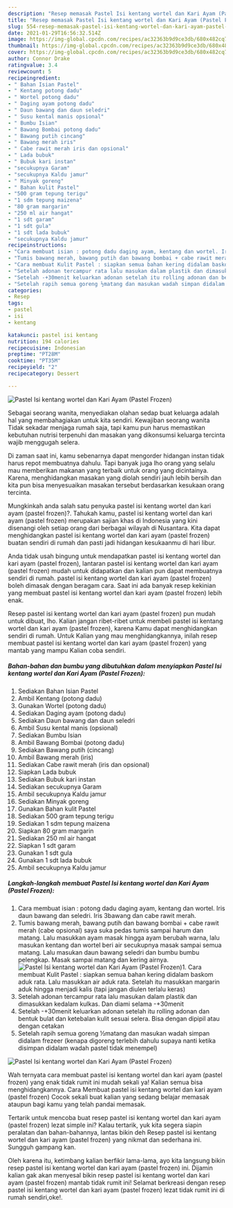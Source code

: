 ```yaml
---
description: "Resep memasak Pastel Isi kentang wortel dan Kari Ayam (Pastel Frozen) yang enak dan Mudah Dibuat"
title: "Resep memasak Pastel Isi kentang wortel dan Kari Ayam (Pastel Frozen) yang enak dan Mudah Dibuat"
slug: 554-resep-memasak-pastel-isi-kentang-wortel-dan-kari-ayam-pastel-frozen-yang-enak-dan-mudah-dibuat
date: 2021-01-29T16:56:32.514Z
image: https://img-global.cpcdn.com/recipes/ac32363b9d9ce3db/680x482cq70/pastel-isi-kentang-wortel-dan-kari-ayam-pastel-frozen-foto-resep-utama.jpg
thumbnail: https://img-global.cpcdn.com/recipes/ac32363b9d9ce3db/680x482cq70/pastel-isi-kentang-wortel-dan-kari-ayam-pastel-frozen-foto-resep-utama.jpg
cover: https://img-global.cpcdn.com/recipes/ac32363b9d9ce3db/680x482cq70/pastel-isi-kentang-wortel-dan-kari-ayam-pastel-frozen-foto-resep-utama.jpg
author: Connor Drake
ratingvalue: 3.4
reviewcount: 5
recipeingredient:
- " Bahan Isian Pastel"
- " Kentang potong dadu"
- " Wortel potong dadu"
- " Daging ayam potong dadu"
- " Daun bawang dan daun seledri"
- " Susu kental manis opsional"
- " Bumbu Isian"
- " Bawang Bombai potong dadu"
- " Bawang putih cincang"
- " Bawang merah iris"
- " Cabe rawit merah iris dan opsional"
- " Lada bubuk"
- " Bubuk kari instan"
- "secukupnya Garam"
- "secukupnya Kaldu jamur"
- " Minyak goreng"
- " Bahan kulit Pastel"
- "500 gram tepung terigu"
- "1 sdm tepung maizena"
- "80 gram margarin"
- "250 ml air hangat"
- "1 sdt garam"
- "1 sdt gula"
- "1 sdt lada bubuk"
- "secukupnya Kaldu jamur"
recipeinstructions:
- "Cara membuat isian : potong dadu daging ayam, kentang dan wortel. Iris daun bawang dan seledri. Iris 3bawang dan cabe rawit merah."
- "Tumis bawang merah, bawang putih dan bawang bombai + cabe rawit merah (cabe opsional) saya suka pedas tumis sampai harum dan matang. Lalu masukkan ayam masak hingga ayam berubah warna, lalu masukan kentang dan wortel beri air secukupnya masak sampai semua matang. Lalu masukan daun bawang seledri dan bumbu bumbu pelengkap. Masak sampai matang dan kering airnya."
- "Cara membuat Kulit Pastel : siapkan semua bahan kering didalam baskom aduk rata. Lalu masukkan air aduk rata. Setelah itu masukkan margarin aduk hingga menjadi kalis (tapi jangan diulen terlalu keras)"
- "Setelah adonan tercampur rata lalu masukan dalam plastik dan dimasukkan kedalam kulkas. Dan diami selama -+30menit"
- "Setelah -+30menit keluarkan adonan setelah itu rolling adonan dan bentuk bulat dan ketebalan kulit sesuai selera. Bisa dengan dipipil atau dengan cetakan"
- "Setelah rapih semua goreng ½matang dan masukan wadah simpan didalam frezeer (kenapa digoreng terlebih dahulu supaya nanti ketika disimpan didalam wadah pastel tidak menempel)"
categories:
- Resep
tags:
- pastel
- isi
- kentang

katakunci: pastel isi kentang 
nutrition: 194 calories
recipecuisine: Indonesian
preptime: "PT28M"
cooktime: "PT35M"
recipeyield: "2"
recipecategory: Dessert

---
```



![Pastel Isi kentang wortel dan Kari Ayam (Pastel Frozen)](https://img-global.cpcdn.com/recipes/ac32363b9d9ce3db/680x482cq70/pastel-isi-kentang-wortel-dan-kari-ayam-pastel-frozen-foto-resep-utama.jpg)

Sebagai seorang wanita, menyediakan olahan sedap buat keluarga adalah hal yang membahagiakan untuk kita sendiri. Kewajiban seorang  wanita Tidak sekadar menjaga rumah saja, tapi kamu pun harus memastikan kebutuhan nutrisi terpenuhi dan masakan yang dikonsumsi keluarga tercinta wajib menggugah selera.

Di zaman  saat ini, kamu sebenarnya dapat mengorder hidangan instan tidak harus repot membuatnya dahulu. Tapi banyak juga lho orang yang selalu mau memberikan makanan yang terbaik untuk orang yang dicintainya. Karena, menghidangkan masakan yang diolah sendiri jauh lebih bersih dan kita pun bisa menyesuaikan masakan tersebut berdasarkan kesukaan orang tercinta. 



Mungkinkah anda salah satu penyuka pastel isi kentang wortel dan kari ayam (pastel frozen)?. Tahukah kamu, pastel isi kentang wortel dan kari ayam (pastel frozen) merupakan sajian khas di Indonesia yang kini disenangi oleh setiap orang dari berbagai wilayah di Nusantara. Kita dapat menghidangkan pastel isi kentang wortel dan kari ayam (pastel frozen) buatan sendiri di rumah dan pasti jadi hidangan kesukaanmu di hari libur.

Anda tidak usah bingung untuk mendapatkan pastel isi kentang wortel dan kari ayam (pastel frozen), lantaran pastel isi kentang wortel dan kari ayam (pastel frozen) mudah untuk didapatkan dan kalian pun dapat membuatnya sendiri di rumah. pastel isi kentang wortel dan kari ayam (pastel frozen) boleh dimasak dengan beragam cara. Saat ini ada banyak resep kekinian yang membuat pastel isi kentang wortel dan kari ayam (pastel frozen) lebih enak.

Resep pastel isi kentang wortel dan kari ayam (pastel frozen) pun mudah untuk dibuat, lho. Kalian jangan ribet-ribet untuk membeli pastel isi kentang wortel dan kari ayam (pastel frozen), karena Kamu dapat menghidangkan sendiri di rumah. Untuk Kalian yang mau menghidangkannya, inilah resep membuat pastel isi kentang wortel dan kari ayam (pastel frozen) yang mantab yang mampu Kalian coba sendiri.

<!--inarticleads1-->

##### Bahan-bahan dan bumbu yang dibutuhkan dalam menyiapkan Pastel Isi kentang wortel dan Kari Ayam (Pastel Frozen):

1. Sediakan  Bahan Isian Pastel
1. Ambil  Kentang (potong dadu)
1. Gunakan  Wortel (potong dadu)
1. Sediakan  Daging ayam (potong dadu)
1. Sediakan  Daun bawang dan daun seledri
1. Ambil  Susu kental manis (opsional)
1. Sediakan  Bumbu Isian
1. Ambil  Bawang Bombai (potong dadu)
1. Sediakan  Bawang putih (cincang)
1. Ambil  Bawang merah (iris)
1. Sediakan  Cabe rawit merah (iris dan opsional)
1. Siapkan  Lada bubuk
1. Sediakan  Bubuk kari instan
1. Sediakan secukupnya Garam
1. Ambil secukupnya Kaldu jamur
1. Sediakan  Minyak goreng
1. Gunakan  Bahan kulit Pastel
1. Sediakan 500 gram tepung terigu
1. Sediakan 1 sdm tepung maizena
1. Siapkan 80 gram margarin
1. Sediakan 250 ml air hangat
1. Siapkan 1 sdt garam
1. Gunakan 1 sdt gula
1. Gunakan 1 sdt lada bubuk
1. Ambil secukupnya Kaldu jamur




<!--inarticleads2-->

##### Langkah-langkah membuat Pastel Isi kentang wortel dan Kari Ayam (Pastel Frozen):

1. Cara membuat isian : potong dadu daging ayam, kentang dan wortel. Iris daun bawang dan seledri. Iris 3bawang dan cabe rawit merah.
1. Tumis bawang merah, bawang putih dan bawang bombai + cabe rawit merah (cabe opsional) saya suka pedas tumis sampai harum dan matang. Lalu masukkan ayam masak hingga ayam berubah warna, lalu masukan kentang dan wortel beri air secukupnya masak sampai semua matang. Lalu masukan daun bawang seledri dan bumbu bumbu pelengkap. Masak sampai matang dan kering airnya.
<img src="//assets-global.cpcdn.com/assets/icons/button_play-2c75c40dde080a61004c1f40b05d8f140eaff45d7e9e6481dc71c63d2e7c4909.png" alt="Pastel Isi kentang wortel dan Kari Ayam (Pastel Frozen)">1. Cara membuat Kulit Pastel : siapkan semua bahan kering didalam baskom aduk rata. Lalu masukkan air aduk rata. Setelah itu masukkan margarin aduk hingga menjadi kalis (tapi jangan diulen terlalu keras)
1. Setelah adonan tercampur rata lalu masukan dalam plastik dan dimasukkan kedalam kulkas. Dan diami selama -+30menit
1. Setelah -+30menit keluarkan adonan setelah itu rolling adonan dan bentuk bulat dan ketebalan kulit sesuai selera. Bisa dengan dipipil atau dengan cetakan
1. Setelah rapih semua goreng ½matang dan masukan wadah simpan didalam frezeer (kenapa digoreng terlebih dahulu supaya nanti ketika disimpan didalam wadah pastel tidak menempel)
<img src="//assets-global.cpcdn.com/assets/icons/button_play-2c75c40dde080a61004c1f40b05d8f140eaff45d7e9e6481dc71c63d2e7c4909.png" alt="Pastel Isi kentang wortel dan Kari Ayam (Pastel Frozen)">



Wah ternyata cara membuat pastel isi kentang wortel dan kari ayam (pastel frozen) yang enak tidak rumit ini mudah sekali ya! Kalian semua bisa menghidangkannya. Cara Membuat pastel isi kentang wortel dan kari ayam (pastel frozen) Cocok sekali buat kalian yang sedang belajar memasak ataupun bagi kamu yang telah pandai memasak.

Tertarik untuk mencoba buat resep pastel isi kentang wortel dan kari ayam (pastel frozen) lezat simple ini? Kalau tertarik, yuk kita segera siapin peralatan dan bahan-bahannya, lantas bikin deh Resep pastel isi kentang wortel dan kari ayam (pastel frozen) yang nikmat dan sederhana ini. Sungguh gampang kan. 

Oleh karena itu, ketimbang kalian berfikir lama-lama, ayo kita langsung bikin resep pastel isi kentang wortel dan kari ayam (pastel frozen) ini. Dijamin kalian gak akan menyesal bikin resep pastel isi kentang wortel dan kari ayam (pastel frozen) mantab tidak rumit ini! Selamat berkreasi dengan resep pastel isi kentang wortel dan kari ayam (pastel frozen) lezat tidak rumit ini di rumah sendiri,oke!.

